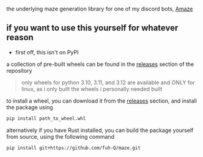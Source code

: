the underlying maze generation library for one of my discord bots, [Amaze](https://discord.com/oauth2/authorize?client_id=988862592468521031&permissions=604490816&scope=bot%20applications.commands)

## if you want to use this yourself for whatever reason

- first off, this isn't on PyPI

a collection of pre-built wheels can be found in the [releases](https://github.com/fuh-Q/maze/releases/tag/maze) section of the repository
<br>
> only wheels for python 3.10, 3.11, and 3.12 are available and ONLY for linux, as i only built the wheels i personally needed built


to install a wheel, you can download it from the [releases](https://github.com/fuh-Q/maze/releases/tag/maze) section, and install the package using
```sh
pip install path_to_wheel.whl
```

alternatively if you have Rust installed, you can build the package yourself from source, using the following command
```sh
pip install git+https://github.com/fuh-Q/maze.git
```
